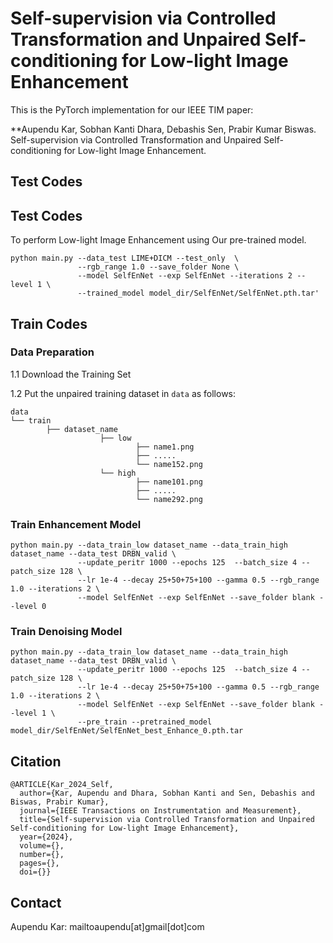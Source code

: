 # Self-supervision via Controlled Transformation and Unpaired Self-conditioning for Low-light Image Enhancement
This is the PyTorch implementation for our IEEE TIM paper:

**Aupendu Kar, Sobhan Kanti Dhara, Debashis Sen, Prabir Kumar Biswas. Self-supervision via Controlled Transformation and Unpaired Self-conditioning for Low-light Image Enhancement.

## Test Codes
## Test Codes
To perform Low-light Image Enhancement using Our pre-trained model.
```
python main.py --data_test LIME+DICM --test_only  \
               --rgb_range 1.0 --save_folder None \
               --model SelfEnNet --exp SelfEnNet --iterations 2 --level 1 \
               --trained_model model_dir/SelfEnNet/SelfEnNet.pth.tar'
```

## Train Codes
### Data Preparation

1.1 Download the Training Set

1.2 Put the unpaired training dataset in `data` as follows:
```
data
└── train
        ├── dataset_name
                    ├── low
                            ├── name1.png
                            ├── .....
                            └── name152.png
                    └── high
                            ├── name101.png
                            ├── .....
                            └── name292.png

```

### Train Enhancement Model

```
python main.py --data_train_low dataset_name --data_train_high dataset_name --data_test DRBN_valid \
               --update_peritr 1000 --epochs 125  --batch_size 4 --patch_size 128 \
               --lr 1e-4 --decay 25+50+75+100 --gamma 0.5 --rgb_range 1.0 --iterations 2 \
               --model SelfEnNet --exp SelfEnNet --save_folder blank --level 0 
```

### Train Denoising Model
```
python main.py --data_train_low dataset_name --data_train_high dataset_name --data_test DRBN_valid \
               --update_peritr 1000 --epochs 125  --batch_size 4 --patch_size 128 \
               --lr 1e-4 --decay 25+50+75+100 --gamma 0.5 --rgb_range 1.0 --iterations 2 \
               --model SelfEnNet --exp SelfEnNet --save_folder blank --level 1 \
               --pre_train --pretrained_model model_dir/SelfEnNet/SelfEnNet_best_Enhance_0.pth.tar
```


## Citation
```
@ARTICLE{Kar_2024_Self,
  author={Kar, Aupendu and Dhara, Sobhan Kanti and Sen, Debashis and Biswas, Prabir Kumar},
  journal={IEEE Transactions on Instrumentation and Measurement}, 
  title={Self-supervision via Controlled Transformation and Unpaired Self-conditioning for Low-light Image Enhancement}, 
  year={2024},
  volume={},
  number={},
  pages={},
  doi={}}

```

## Contact
Aupendu Kar: mailtoaupendu[at]gmail[dot]com
